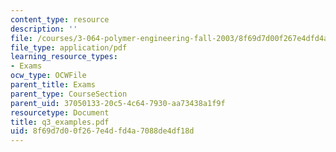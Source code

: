 ```yaml
---
content_type: resource
description: ''
file: /courses/3-064-polymer-engineering-fall-2003/8f69d7d00f267e4dfd4a7088de4df18d_q3_examples.pdf
file_type: application/pdf
learning_resource_types:
- Exams
ocw_type: OCWFile
parent_title: Exams
parent_type: CourseSection
parent_uid: 37050133-20c5-4c64-7930-aa73438a1f9f
resourcetype: Document
title: q3_examples.pdf
uid: 8f69d7d0-0f26-7e4d-fd4a-7088de4df18d
---
```

